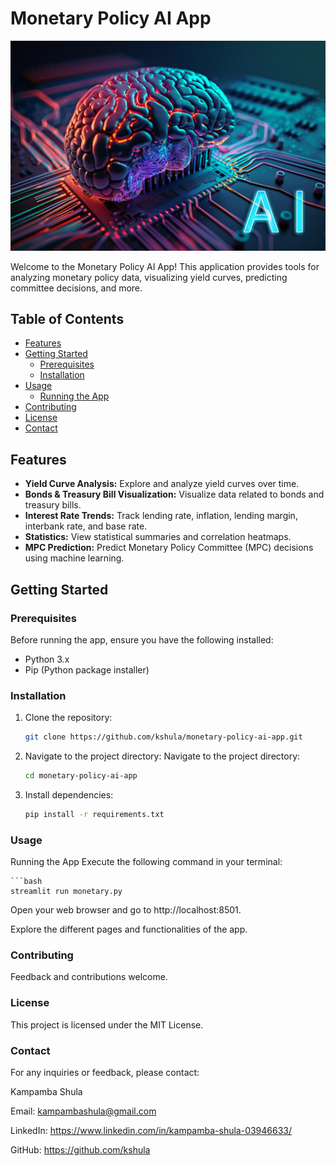 # Monetary Policy AI App
![Monetary Policy AI App](images/pro.jpg)

Welcome to the Monetary Policy AI App! This application provides tools for analyzing monetary policy data, visualizing yield curves, predicting committee decisions, and more.

## Table of Contents

- [Features](#features)
- [Getting Started](#getting-started)
  - [Prerequisites](#prerequisites)
  - [Installation](#installation)
- [Usage](#usage)
  - [Running the App](#running-the-app)
- [Contributing](#contributing)
- [License](#license)
- [Contact](#contact)

## Features

- **Yield Curve Analysis:** Explore and analyze yield curves over time.
- **Bonds & Treasury Bill Visualization:** Visualize data related to bonds and treasury bills.
- **Interest Rate Trends:** Track lending rate, inflation, lending margin, interbank rate, and base rate.
- **Statistics:** View statistical summaries and correlation heatmaps.
- **MPC Prediction:** Predict Monetary Policy Committee (MPC) decisions using machine learning.

## Getting Started

### Prerequisites

Before running the app, ensure you have the following installed:

- Python 3.x
- Pip (Python package installer)

### Installation

1. Clone the repository:

   ```bash
   git clone https://github.com/kshula/monetary-policy-ai-app.git

2. Navigate to the project directory:
Navigate to the project directory:

    ```bash
    cd monetary-policy-ai-app
    

3. Install dependencies:

    ```bash
    pip install -r requirements.txt
    

### Usage
Running the App
Execute the following command in your terminal:

    ```bash
    streamlit run monetary.py
    

Open your web browser and go to http://localhost:8501.

Explore the different pages and functionalities of the app.

### Contributing
Feedback and contributions welcome.

### License
This project is licensed under the MIT License.

### Contact
For any inquiries or feedback, please contact:

Kampamba Shula

Email: kampambashula@gmail.com

LinkedIn: https://www.linkedin.com/in/kampamba-shula-03946633/

GitHub: https://github.com/kshula